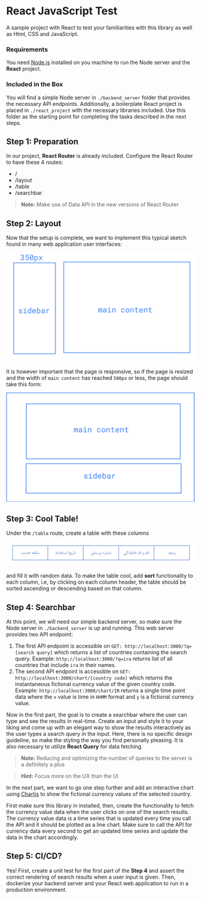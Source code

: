 # React JavaScript Test

A sample project with React to test your familiarities with this library as well as Html, CSS and JavaScript.

### Requirements

You need [Node.js](https://nodejs.org/en/download) installed on you machine to run the Node server and the **React** project.

### Included in the Box

You will find a simple Node server in `./backend_server` folder that provides the necessary API endpoints. Additionally, a boilerplate React project is placed in `./react_project` with the necessary libraries included. Use this folder as the starting point for completing the tasks described in the next steps.

## Step 1: Preparation

In our project, **React Router** is already included. Configure the React Router to have these 4 routes:

- /
- /layout
- /table
- /searchbar

> **Note:** Make use of Data API in the new versions of React Router

## Step 2: Layout

Now that the setup is complete, we want to implement this typical sketch found in many web application user interfaces:

![plot](./pics/Layout.png)

It is however important that the page is responsive, so if the page is resized and the width of `main content` has reached `500px` or less, the page should take this form:

![plot](./pics/Layout_Resize.png)

## Step 3: Cool Table!

Under the `/table` route, create a table with these columns

![plot](./pics/Table.png)

and fill it with random data. To make the table cool, add **sort** functionality to each column, i.e, by clicking on each column header, the table should be sorted ascending or descending based on that column.

## Step 4: Searchbar

At this point, we will need our simple backend server, so make sure the Node server in `./backend_server` is up and running. This web server provides two API endpoint:

1. The first API endpoint is accessible on `GET: http://localhost:3000/?q=[search query]` which returns a list of countries containing the search query. Example: `http://localhost:3000/?q=ira` returns list of all countries that include `ira` in their names.
2. The second API endpoint is accessible on `GET: http://localhost:3000/chart/[country code]` which returns the instantaneous fictional currency value of the given country code. Example: `http://localhost:3000/chart/IR` returns a single time point data where the `x` value is time in `HHMM` format and `y` is a fictional currency value.

Now in the first part, the goal is to create a searchbar where the user can type and see the results in real-time. Create an input and style it to your liking and come up with an elegant way to show the results interactively as the user types a search query in the input. Here, there is no specific design guideline, so make the styling the way you find personally pleasing.  It is also necessary to utilize **React Query** for data fetching.

> **Note:** Reducing and optimizing the number of queries to the server is a definitely a plus

> **Hint:** Focus more on the UX than the UI

In the next part, we want to go one step further and add an interactive chart using [Chartjs](https://www.chartjs.org/) to show the fictional currency values of the selected country.

First make sure this library in installed, then, create the functionality to fetch the currency value data when the user clicks on one of the search results. The currency value data is a time series that is updated every time you call the API and it should be plotted as a line chart. Make sure to call the API for currency data every second to get an updated time series and update the data in the chart accordingly.

## Step 5: CI/CD?

Yes! First, create a unit test for the first part of the **Step 4** and assert the correct rendering of search results when a user input is given. Then, dockerize your backend server and your React web application to run in a production environment.
